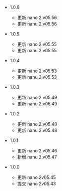 - 1.0.6
  - 更新 nano 2.v05.56
  - 更新 nanu 2.v05.56

- 1.0.5
  - 更新 nano 2.v05.55
  - 更新 nanu 2.v05.55

- 1.0.4
  - 更新 nano 2.v05.53
  - 更新 nanu 2.v05.53

- 1.0.3
  - 更新 nano 2.v05.49
  - 更新 nanu 2.v05.49

- 1.0.2
  - 更新 nano 2.v05.48
  - 更新 nanu 2.v05.48
  
- 1.0.1
  - 更新 nano 2.v05.46
  - 新增 nanu 2.v05.47

- 1.0.0
  - 更新 nano 2v05.45
  - 提交 nano 2v05.43